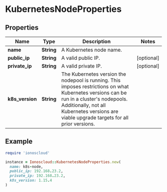 # KubernetesNodeProperties

## Properties

| Name | Type | Description | Notes |
| ---- | ---- | ----------- | ----- |
| **name** | **String** | A Kubernetes node name. |  |
| **public_ip** | **String** | A valid public IP. | [optional] |
| **private_ip** | **String** | A valid private IP. | [optional] |
| **k8s_version** | **String** | The Kubernetes version the nodepool is running. This imposes restrictions on what Kubernetes versions can be run in a cluster&#39;s nodepools. Additionally, not all Kubernetes versions are viable upgrade targets for all prior versions. |  |

## Example

```ruby
require 'ionoscloud'

instance = Ionoscloud::KubernetesNodeProperties.new(
  name: k8s-node,
  public_ip: 192.168.23.2,
  private_ip: 192.168.23.2,
  k8s_version: 1.15.4
)
```

